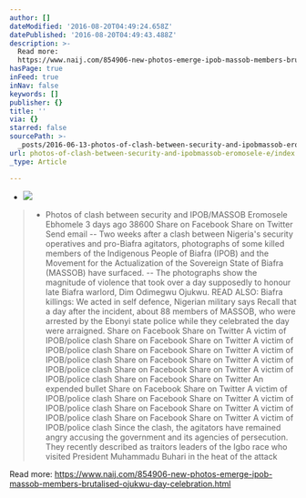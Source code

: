 ```yaml
---
author: []
dateModified: '2016-08-20T04:49:24.658Z'
datePublished: '2016-08-20T04:49:43.488Z'
description: >-
  Read more:
  https://www.naij.com/854906-new-photos-emerge-ipob-massob-members-brutalised-ojukwu-day-celebration.html
hasPage: true
inFeed: true
inNav: false
keywords: []
publisher: {}
title: ''
via: {}
starred: false
sourcePath: >-
  _posts/2016-06-13-photos-of-clash-between-security-and-ipobmassob-eromosele-e.md
url: photos-of-clash-between-security-and-ipobmassob-eromosele-e/index.html
_type: Article

---
```

* ![](https://imgflo.herokuapp.com/graph/vahj1ThiexotieMo/4d90f9f94f90e27e75f3c74da2128dff/croprotate.jpg?cropheight=3600&cropwidth=2159&degrees=0&input=https://the-grid-user-content.s3-us-west-2.amazonaws.com/db45df6f-ad27-438e-99ce-a4d3e2d26e74.jpg&x=0&y=0)

> * Photos of clash between security and IPOB/MASSOB Eromosele Ebhomele 3 days ago 38600 Share on Facebook Share on Twitter Send email -- Two weeks after a clash between Nigeria's security operatives and pro-Biafra agitators, photographs of some killed members of the Indigenous People of Biafra (IPOB) and the Movement for the Actualization of the Sovereign State of Biafra (MASSOB) have surfaced. -- The photographs show the magnitude of violence that took over a day supposedly to honour late Biafra warlord, Dim Odimegwu Ojukwu. READ ALSO: Biafra killings: We acted in self defence, Nigerian military says Recall that a day after the incident, about 88 members of MASSOB, who were arrested by the Ebonyi state police while they celebrated the day were arraigned. Share on Facebook Share on Twitter A victim of IPOB/police clash Share on Facebook Share on Twitter A victim of IPOB/police clash Share on Facebook Share on Twitter A victim of IPOB/police clash Share on Facebook Share on Twitter A victim of IPOB/police clash Share on Facebook Share on Twitter A victim of IPOB/police clash Share on Facebook Share on Twitter An expended bullet Share on Facebook Share on Twitter A victim of IPOB/police clash Share on Facebook Share on Twitter A victim of IPOB/police clash Share on Facebook Share on Twitter A victim of IPOB/police clash Share on Facebook Share on Twitter A victim of IPOB/police clash Since the clash, the agitators have remained angry accusing the government and its agencies of persecution. They recently described as traitors leaders of the Igbo race who visited President Muhammadu Buhari in the heat of the attack

Read more: https://www.naij.com/854906-new-photos-emerge-ipob-massob-members-brutalised-ojukwu-day-celebration.html